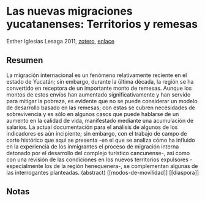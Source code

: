 # Las nuevas migraciones yucatanenses: Territorios y remesas

Esther Iglesias Lesaga 2011, [zotero](zotero://select/items/@iglesiaslesaga2011), [enlace](http://www.scielo.org.mx/scielo.php?script=sci_abstract&pid=S1870-75992011000200003&lng=es&nrm=iso&tlng=es)

## Resumen
La migración internacional es un fenómeno relativamente reciente en el estado de Yucatán; sin embargo, durante la última década, la región se ha convertido en receptora de un importante monto de remesas. Aunque los montos de estos envíos han aumentado significativamente y han servido para mitigar la pobreza, es evidente que no se puede considerar un modelo de desarrollo basado en las remesas; con estas se cubren necesidades de sobrevivencia y es sólo en algunos casos que puede hablarse de un aumento en la calidad de vida, manifestado mediante una acumulación de salarios. La actual documentación para el análisis de algunos de los indicadores es aún incipiente; sin embargo, con el trabajo de campo de corte histórico que aquí se presenta -en el que se analiza cómo ha influido en la experiencia de los inmigrantes el proceso de migración interna detonado por el desarrollo del complejo turístico cancunense-, así como con una revisión de las condiciones en los nuevos territorios expulsores -especialmente los de la región henequenera-, se complementan algunas de las interrogantes planteadas. (abstract) [[modos-de-movilidad]] [[diaspora]]

## Notas



